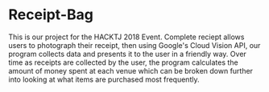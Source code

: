 # Receipt-Bag
This is our project for the HACKTJ 2018 Event. Complete reciept allows users to photograph their receipt, then using Google's Cloud Vision API, our program collects data and presents it to the user in a friendly way. Over time as receipts are collected by the user, the program calculates the amount of money spent at each venue which can be broken down further into looking at what items are purchased most frequently.
